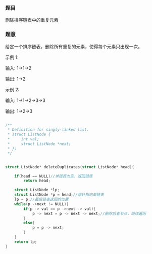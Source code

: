 ### 题目
删除排序链表中的重复元素

### 题意
给定一个排序链表，删除所有重复的元素，使得每个元素只出现一次。

示例 1:

输入: 1->1->2

输出: 1->2

示例 2:

输入: 1->1->2->3->3

输出: 1->2->3

~~~ c

/**
 * Definition for singly-linked list.
 * struct ListNode {
 *     int val;
 *     struct ListNode *next;
 * };
 */


struct ListNode* deleteDuplicates(struct ListNode* head){

	if(head == NULL)//单链表为空，返回链表
		return head;

	struct ListNode *lp;
	struct ListNode *p = head;//指针指向单链表
	lp = p;//最后链表返回的位置
	while(p ->next != NULL){
		if(p -> val == p ->next -> val){
			p -> next = p -> next -> next;//删除后者节点，继续遍历
		}
		else{
			p = p -> next;
		}
	}
	return lp;
}
~~~
